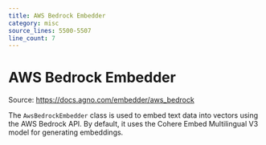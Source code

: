 ```yaml
---
title: AWS Bedrock Embedder
category: misc
source_lines: 5500-5507
line_count: 7
---
```


# AWS Bedrock Embedder
Source: https://docs.agno.com/embedder/aws_bedrock



The `AwsBedrockEmbedder` class is used to embed text data into vectors using the AWS Bedrock API. By default, it uses the Cohere Embed Multilingual V3 model for generating embeddings.

